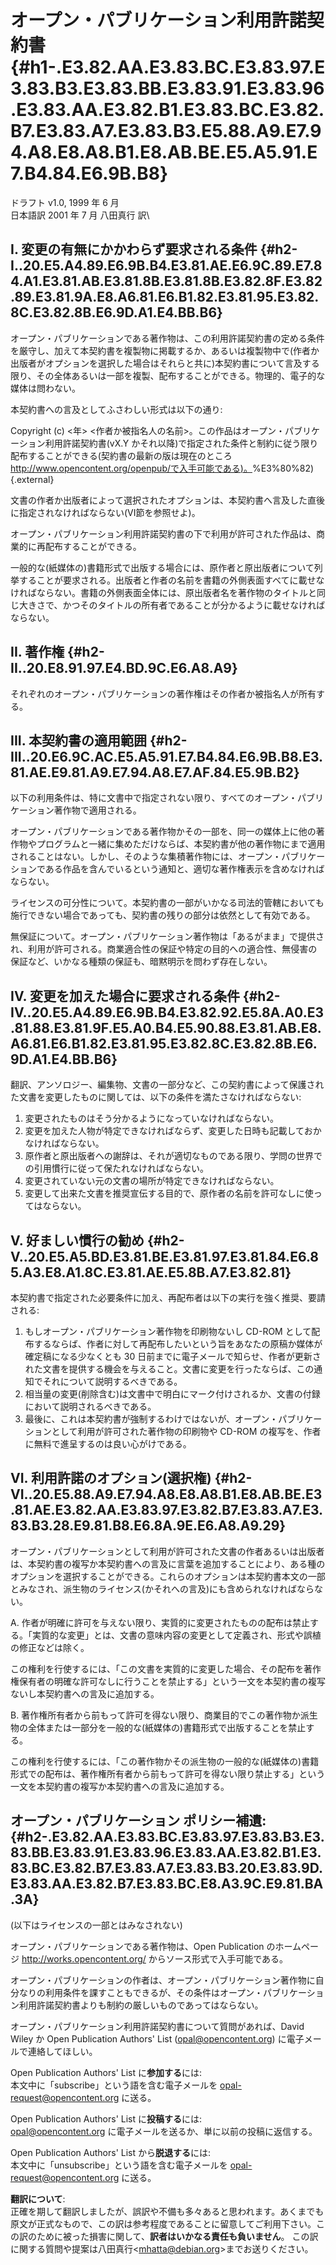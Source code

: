 オープン・パブリケーション利用許諾契約書 {#h1-.E3.82.AA.E3.83.BC.E3.83.97.E3.83.B3.E3.83.BB.E3.83.91.E3.83.96.E3.83.AA.E3.82.B1.E3.83.BC.E3.82.B7.E3.83.A7.E3.83.B3.E5.88.A9.E7.94.A8.E8.A8.B1.E8.AB.BE.E5.A5.91.E7.B4.84.E6.9B.B8}
========================================

ドラフト v1.0, 1999 年 6 月\
日本語訳 2001 年 7 月 八田真行 訳\

I. 変更の有無にかかわらず要求される条件 {#h2-I..20.E5.A4.89.E6.9B.B4.E3.81.AE.E6.9C.89.E7.84.A1.E3.81.AB.E3.81.8B.E3.81.8B.E3.82.8F.E3.82.89.E3.81.9A.E8.A6.81.E6.B1.82.E3.81.95.E3.82.8C.E3.82.8B.E6.9D.A1.E4.BB.B6}
---------------------------------------

オープン・パブリケーションである著作物は、この利用許諾契約書の定める条件を厳守し、加えて本契約書を複製物に掲載するか、あるいは複製物中で(作者か出版者がオプションを選択した場合はそれらと共に)本契約書について言及する限り、その全体あるいは一部を複製、配布することができる。物理的、電子的な媒体は問わない。

本契約書への言及としてふさわしい形式は以下の通り:

<div class="indent">

Copyright (c) &lt;年&gt;
&lt;作者か被指名人の名前&gt;。この作品はオープン・パブリケーション利用許諾契約書(vX.Y
かそれ以降)で指定された条件と制約に従う限り配布することができる(契約書の最新の版は現在のところ
[http://www.opencontent.org/openpub/で入手可能である)。](http://www.opencontent.org/openpub/%E3%81%A7%E5%85%A5%E6%89%8B%E5%8F%AF%E8%83%BD%E3%81%A7%E3%81%82%E3%82%8B)%E3%80%82){.external}

</div>

文書の作者か出版者によって選択されたオプションは、本契約書へ言及した直後に指定されなければならない(VI節を参照せよ)。

オープン・パブリケーション利用許諾契約書の下で利用が許可された作品は、商業的に再配布することができる。

一般的な(紙媒体の)書籍形式で出版する場合には、原作者と原出版者について列挙することが要求される。出版者と作者の名前を書籍の外側表面すべてに載せなければならない。書籍の外側表面全体には、原出版者名を著作物のタイトルと同じ大きさで、かつそのタイトルの所有者であることが分かるように載せなければならない。

II. 著作権 {#h2-II..20.E8.91.97.E4.BD.9C.E6.A8.A9}
----------

それぞれのオープン・パブリケーションの著作権はその作者か被指名人が所有する。

III. 本契約書の適用範囲 {#h2-III..20.E6.9C.AC.E5.A5.91.E7.B4.84.E6.9B.B8.E3.81.AE.E9.81.A9.E7.94.A8.E7.AF.84.E5.9B.B2}
-----------------------

以下の利用条件は、特に文書中で指定されない限り、すべてのオープン・パブリケーション著作物で適用される。

オープン・パブリケーションである著作物かその一部を、同一の媒体上に他の著作物やプログラムと一緒に集めただけならば、本契約書が他の著作物にまで適用されることはない。しかし、そのような集積著作物には、オープン・パブリケーションである作品を含んでいるという通知と、適切な著作権表示を含めなければならない。

ライセンスの可分性について。本契約書の一部がいかなる司法的管轄においても施行できない場合であっても、契約書の残りの部分は依然として有効である。

無保証について。オープン・パブリケーション著作物は「あるがまま」で提供され、利用が許可される。商業適合性の保証や特定の目的への適合性、無侵害の保証など、いかなる種類の保証も、暗黙明示を問わず存在しない。

IV. 変更を加えた場合に要求される条件 {#h2-IV..20.E5.A4.89.E6.9B.B4.E3.82.92.E5.8A.A0.E3.81.88.E3.81.9F.E5.A0.B4.E5.90.88.E3.81.AB.E8.A6.81.E6.B1.82.E3.81.95.E3.82.8C.E3.82.8B.E6.9D.A1.E4.BB.B6}
------------------------------------

翻訳、アンソロジー、編集物、文書の一部分など、この契約書によって保護された文書を変更したものに関しては、以下の条件を満たさなければならない:

1.  変更されたものはそう分かるようになっていなければならない。
2.  変更を加えた人物が特定できなければならず、変更した日時も記載しておかなければならない。
3.  原作者と原出版者への謝辞は、それが適切なものである限り、学問の世界での引用慣行に従って保たれなければならない。
4.  変更されていない元の文書の場所が特定できなければならない。
5.  変更して出来た文書を推奨宣伝する目的で、原作者の名前を許可なしに使ってはならない。

V. 好ましい慣行の勧め {#h2-V..20.E5.A5.BD.E3.81.BE.E3.81.97.E3.81.84.E6.85.A3.E8.A1.8C.E3.81.AE.E5.8B.A7.E3.82.81}
---------------------

本契約書で指定された必要条件に加え、再配布者は以下の実行を強く推奨、要請される:

1.  もしオープン・パブリケーション著作物を印刷物ないし CD-ROM
    として配布するならば、作者に対して再配布したいという旨をあなたの原稿か媒体が確定稿になる少なくとも
    30
    日前までに電子メールで知らせ、作者が更新された文書を提供する機会を与えること。文書に変更を行ったならば、この通知でそれについて説明するべきである。
2.  相当量の変更(削除含む)は文書中で明白にマーク付けされるか、文書の付録において説明されるべきである。
3.  最後に、これは本契約書が強制するわけではないが、オープン・パブリケーションとして利用が許可された著作物の印刷物や
    CD-ROM の複写を、作者に無料で進呈するのは良い心がけである。

VI. 利用許諾のオプション(選択権) {#h2-VI..20.E5.88.A9.E7.94.A8.E8.A8.B1.E8.AB.BE.E3.81.AE.E3.82.AA.E3.83.97.E3.82.B7.E3.83.A7.E3.83.B3.28.E9.81.B8.E6.8A.9E.E6.A8.A9.29}
--------------------------------

オープン・パブリケーションとして利用が許可された文書の作者あるいは出版者は、本契約書の複写か本契約書への言及に言葉を追加することにより、ある種のオプションを選択することができる。これらのオプションは本契約書本文の一部とみなされ、派生物のライセンス(かそれへの言及)にも含められなければならない。

A.
作者が明確に許可を与えない限り、実質的に変更されたものの配布は禁止する。「実質的な変更」とは、文書の意味内容の変更として定義され、形式や誤植の修正などは除く。

この権利を行使するには、「この文書を実質的に変更した場合、その配布を著作権保有者の明確な許可なしに行うことを禁止する」という一文を本契約書の複写ないし本契約書への言及に追加する。

B.
著作権所有者から前もって許可を得ない限り、商業目的でこの著作物か派生物の全体または一部分を一般的な(紙媒体の)書籍形式で出版することを禁止する。

この権利を行使するには、「この著作物かその派生物の一般的な(紙媒体の)書籍形式での配布は、著作権所有者から前もって許可を得ない限り禁止する」という一文を本契約書の複写か本契約書への言及に追加する。

オープン・パブリケーション ポリシー補遺: {#h2-.E3.82.AA.E3.83.BC.E3.83.97.E3.83.B3.E3.83.BB.E3.83.91.E3.83.96.E3.83.AA.E3.82.B1.E3.83.BC.E3.82.B7.E3.83.A7.E3.83.B3.20.E3.83.9D.E3.83.AA.E3.82.B7.E3.83.BC.E8.A3.9C.E9.81.BA.3A}
----------------------------------------

(以下はライセンスの一部とはみなされない)

オープン・パブリケーションである著作物は、Open Publication
のホームページ <http://works.opencontent.org/>
からソース形式で入手可能である。

オープン・パブリケーションの作者は、オープン・パブリケーション著作物に自分なりの利用条件を課すこともできるが、その条件はオープン・パブリケーション利用許諾契約書よりも制約の厳しいものであってはならない。

オープン・パブリケーション利用許諾契約書について質問があれば、David
Wiley か Open Publication Authors' List (opal@opencontent.org)
に電子メールで連絡してほしい。

Open Publication Authors' List に**参加する**には:\
本文中に「subscribe」という語を含む電子メールを
opal-request@opencontent.org に送る。

Open Publication Authors' List に**投稿する**には:\
opal@opencontent.org に電子メールを送るか、単に以前の投稿に返信する。

Open Publication Authors' List から**脱退する**には:\
本文中に「unsubscribe」という語を含む電子メールを
opal-request@opencontent.org に送る。

**翻訳について**:\
正確を期して翻訳しましたが、誤訳や不備も多々あると思われます。あくまでも原文が正式なもので、この訳は参考程度であることに留意してご利用下さい。この訳のために被った損害に関して、**訳者はいかなる責任も負いません**。
この訳に関する質問や提案は八田真行&lt;mhatta@debian.org&gt;までお送りください。
